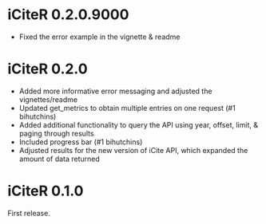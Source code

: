 # iCiteR 0.2.0.9000

- Fixed the error example in the vignette & readme

# iCiteR 0.2.0

- Added more informative error messaging and adjusted the vignettes/readme
- Updated get_metrics to obtain multiple entries on one request (#1 bihutchins)
- Added additional functionality to query the API using year, offset, limit, & paging through results
- Included progress bar (#1 bihutchins)
- Adjusted results for the new version of iCite API, which expanded the amount of data returned

# iCiteR 0.1.0

First release.
